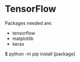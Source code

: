 # TensorFlow


Packages needed are:
- tensorflow
- matplotlib
- keras

$ python -m pip install [package]
